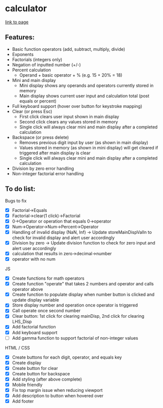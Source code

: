# calculator

<a href="https://sumedh-inamdar.github.io/calculator/">link to page</a>

## Features:

- Basic function operators (add, subtract, multiply, divide)
- Exponents
- Factorials (integers only)
- Negation of inputted number (+/-)
- Percent calculation
  - Operand + basic operator + % (e.g. 15 + 20% = 18)
- Mini and main display
  - Mini display shows any operands and operators currently stored in memory
  - Main display shows current user input and calculation total (post equals or percent)
- Full keyboard support (hover over button for keystroke mapping)
- Clear (or press Esc)
  - First click clears user input shown in main display
  - Second click clears any values stored in memory
  - Single click will always clear mini and main display after a completed calculation
- Backspace (or press delete)
  - Removes previous digit input by user (as shown in main display)
  - Values stored in memory (as shown in mini display) will get cleared if triggered after main display is clear
  - Single click will always clear mini and main display after a completed calculation
- Division by zero error handling
- Non-integer factorial error handling

## To do list:

Bugs to fix

- [x] Factorial->Equals
- [x] Factorial->clear(1 click)->Factorial
- [x] 0->Operator or operation that equals 0->operator
- [x] Num->Operator->Num->Percent->Operator
- [x] Handling of invalid display (NaN, Inf) -> Update storeMainDispValIn to check for invalid display and alert user accordingly
- [x] Division by zero -> Update division function to check for zero input and alert user accordingly
- [x] calculation that results in zero->decimal->number
- [x] operator with no num

JS

- [x] Create functions for math operators
- [x] Create function "operate" that takes 2 numbers and operator and calls operator above
- [x] Create function to populate display when number button is clicked and update display variable
- [x] Store display number and operation once operator is triggered
- [x] Call operate once second number
- [x] Clear button: 1st click for clearing mainDisp, 2nd click for clearing LHS_Disp
- [x] Add factorial function
- [x] Add keyboard support
- [ ] Add gamma function to support factorial of non-integer values

HTML / CSS

- [x] Create buttons for each digit, operator, and equals key
- [x] Create display
- [x] Create button for clear
- [x] Create button for backspace
- [x] Add styling (after above complete)
- [x] Mobile friendly
- [x] Fix top margin issue when reducing viewport
- [x] Add description to button when hovered over
- [x] Add footer
